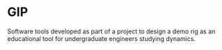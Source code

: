 # GIP
Software tools developed as part of a project to design a demo rig as an educational tool for undergraduate engineers studying dynamics.

